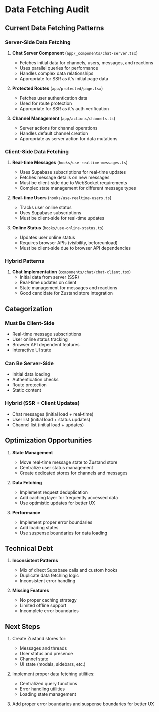 # Data Fetching Audit

## Current Data Fetching Patterns

### Server-Side Data Fetching

1. **Chat Server Component** (`app/_components/chat-server.tsx`)
   - Fetches initial data for channels, users, messages, and reactions
   - Uses parallel queries for performance
   - Handles complex data relationships
   - Appropriate for SSR as it's initial page data

2. **Protected Routes** (`app/protected/page.tsx`)
   - Fetches user authentication data
   - Used for route protection
   - Appropriate for SSR as it's auth verification

3. **Channel Management** (`app/actions/channels.ts`)
   - Server actions for channel operations
   - Handles default channel creation
   - Appropriate as server action for data mutations

### Client-Side Data Fetching

1. **Real-time Messages** (`hooks/use-realtime-messages.ts`)
   - Uses Supabase subscriptions for real-time updates
   - Fetches message details on new messages
   - Must be client-side due to WebSocket requirements
   - Complex state management for different message types

2. **Real-time Users** (`hooks/use-realtime-users.ts`)
   - Tracks user online status
   - Uses Supabase subscriptions
   - Must be client-side for real-time updates

3. **Online Status** (`hooks/use-online-status.ts`)
   - Updates user online status
   - Requires browser APIs (visibility, beforeunload)
   - Must be client-side due to browser API dependencies

### Hybrid Patterns

1. **Chat Implementation** (`components/chat/chat-client.tsx`)
   - Initial data from server (SSR)
   - Real-time updates on client
   - State management for messages and reactions
   - Good candidate for Zustand store integration

## Categorization

### Must Be Client-Side
- Real-time message subscriptions
- User online status tracking
- Browser API dependent features
- Interactive UI state

### Can Be Server-Side
- Initial data loading
- Authentication checks
- Route protection
- Static content

### Hybrid (SSR + Client Updates)
- Chat messages (initial load + real-time)
- User list (initial load + status updates)
- Channel list (initial load + updates)

## Optimization Opportunities

1. **State Management**
   - Move real-time message state to Zustand store
   - Centralize user status management
   - Create dedicated stores for channels and messages

2. **Data Fetching**
   - Implement request deduplication
   - Add caching layer for frequently accessed data
   - Use optimistic updates for better UX

3. **Performance**
   - Implement proper error boundaries
   - Add loading states
   - Use suspense boundaries for data loading

## Technical Debt

1. **Inconsistent Patterns**
   - Mix of direct Supabase calls and custom hooks
   - Duplicate data fetching logic
   - Inconsistent error handling

2. **Missing Features**
   - No proper caching strategy
   - Limited offline support
   - Incomplete error boundaries

## Next Steps

1. Create Zustand stores for:
   - Messages and threads
   - User status and presence
   - Channel state
   - UI state (modals, sidebars, etc.)

2. Implement proper data fetching utilities:
   - Centralized query functions
   - Error handling utilities
   - Loading state management

3. Add proper error boundaries and suspense boundaries for better UX 